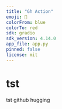 ```yaml
---
title: "Gh Action"
emoji: 🐨
colorFrom: blue
colorTo: red
sdk: gradio
sdk_version: 4.14.0
app_file: app.py
pinned: false
license: mit
---
```


# tst
tst github hugging
